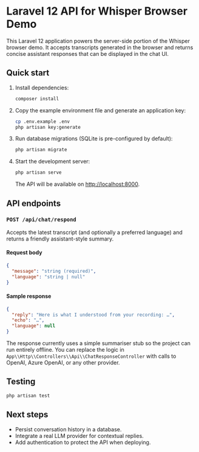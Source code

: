 # Laravel 12 API for Whisper Browser Demo

This Laravel 12 application powers the server-side portion of the Whisper browser demo. It accepts transcripts generated in the browser and returns concise assistant responses that can be displayed in the chat UI.

## Quick start

1. Install dependencies:

   ```bash
   composer install
   ```

2. Copy the example environment file and generate an application key:

   ```bash
   cp .env.example .env
   php artisan key:generate
   ```

3. Run database migrations (SQLite is pre-configured by default):

   ```bash
   php artisan migrate
   ```

4. Start the development server:

   ```bash
   php artisan serve
   ```

   The API will be available on [http://localhost:8000](http://localhost:8000).

## API endpoints

### `POST /api/chat/respond`

Accepts the latest transcript (and optionally a preferred language) and returns a friendly assistant-style summary.

#### Request body

```json
{
  "message": "string (required)",
  "language": "string | null"
}
```

#### Sample response

```json
{
  "reply": "Here is what I understood from your recording: …",
  "echo": "…",
  "language": null
}
```

The response currently uses a simple summariser stub so the project can run entirely offline. You can replace the logic in `App\\Http\\Controllers\\Api\\ChatResponseController` with calls to OpenAI, Azure OpenAI, or any other provider.

## Testing

```bash
php artisan test
```

## Next steps

- Persist conversation history in a database.
- Integrate a real LLM provider for contextual replies.
- Add authentication to protect the API when deploying.
